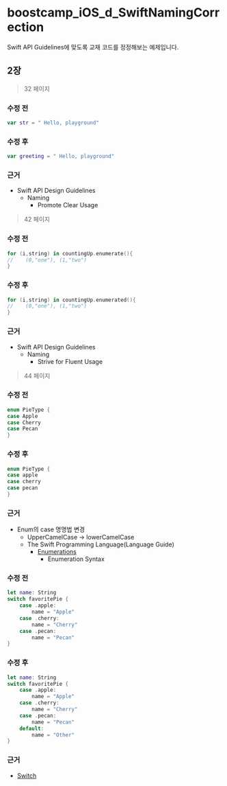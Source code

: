 # boostcamp_iOS_d_SwiftNamingCorrection
Swift API Guidelines에 맞도록 교재 코드를 정정해보는 예제입니다.

## 2장
> 32 페이지

### 수정 전
```swift
var str = " Hello, playground"
```

### 수정 후
```swift
var greeting = " Hello, playground"
```

### 근거
* Swift API Design Guidelines
    * Naming
        * Promote Clear Usage

> 42 페이지
### 수정 전
```swift
for (i,string) in countingUp.enumerate(){
//    (0,"one"), (1,"two")
}
```

### 수정 후
```swift
for (i,string) in countingUp.enumerated(){
//    (0,"one"), (1,"two")
}
```

### 근거
* Swift API Design Guidelines
    * Naming
        * Strive for Fluent Usage

> 44 페이지

### 수정 전
```swift
enum PieType {
case Apple
case Cherry
case Pecan
}
```

### 수정 후
```swift
enum PieType {
case apple
case cherry
case pecan
}
```

### 근거
* Enum의 case 명명법 변경
    * UpperCamelCase -> lowerCamelCase
    * The Swift Programming Language(Language Guide)
        * [Enumerations](https://developer.apple.com/library/content/documentation/Swift/Conceptual/Swift_Programming_Language/Enumerations.html)
            * Enumeration Syntax

### 수정 전
```swift
let name: String
switch favoritePie {
    case .apple:
        name = "Apple"
    case .cherry:
        name = "Cherry"
    case .pecan:
        name = "Pecan"
}
```

### 수정 후
```swift
let name: String
switch favoritePie {
    case .apple:
        name = "Apple"
    case .cherry:
        name = "Cherry"
    case .pecan:
        name = "Pecan"
    default:
        name = "Other"
}
```

### 근거
* [Switch](https://developer.apple.com/library/content/documentation/Swift/Conceptual/Swift_Programming_Language/ControlFlow.html#//apple_ref/doc/uid/TP40014097-CH9-ID120)
